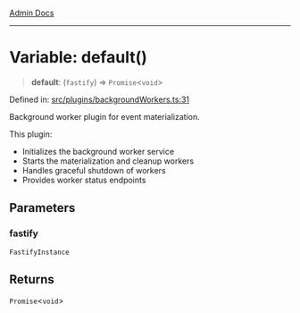 [Admin Docs](/)

***

# Variable: default()

> **default**: (`fastify`) => `Promise`\<`void`\>

Defined in: [src/plugins/backgroundWorkers.ts:31](https://github.com/Sourya07/talawa-api/blob/583d62db9438de398bb9012a4a2617e2cb268b08/src/plugins/backgroundWorkers.ts#L31)

Background worker plugin for event materialization.

This plugin:
- Initializes the background worker service
- Starts the materialization and cleanup workers
- Handles graceful shutdown of workers
- Provides worker status endpoints

## Parameters

### fastify

`FastifyInstance`

## Returns

`Promise`\<`void`\>

